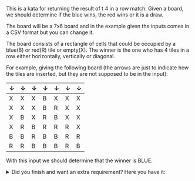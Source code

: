 This is a kata for returning the result of t 4 in a row match. Given a board, we should determine if the blue wins, the red wins or it is a draw.

The board will be a 7x6 board and in the example given the inputs comes in a CSV format but you can change it.

The board consists of a rectangle of cells that could be occupied by a blue(B) or red(R) tile or empty(X). The winner is the one who has 4 tiles in a row either horizontally, vertically or diagonal.

For example, giving the following board (the arrows are just to indicate how the tiles are inserted, but they are not supposed to be in the input):

|↓|↓|↓|↓|↓|↓|↓|
|-|-|-|-|-|-|-|
|X|X|X|B|X|X|X|
|X|X|X|B|R|X|X|
|X|B|X|R|B|X|X|
|X|R|B|R|R|R|X|
|B|B|R|B|B|R|R|
|R|R|B|B|B|R|B|

With this input we should determine that the winner is BLUE.


<details><summary>Did you finish and want an extra requirement? Here you have it:</summary>
  <p>
   check if the result of a match is valid. For example, it could not be a empty cell bellow a blue or red tile or there are 2 winners or there number of tiles is not according to the turns (|B count - R count| should be 0 or 1)
  </p>
</details><br><br>

